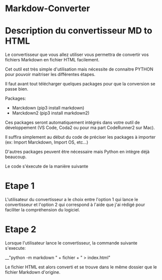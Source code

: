 # Markdow-Converter

# Description du convertisseur MD to HTML

Le convertisseur que vous allez utiliser vous permettra de convertir vos fichiers Markdown en fichier HTML facilement.

Cet outil est très simple d'utilisation mais nécessite de connaitre PYTHON pour pouvoir maitriser les différentes étapes.

Il faut avant tout télécharger quelques packages pour que la conversion se passe bien.

Packages:
- Marckdown (pip3 install markdown)
- Marckdown2 (pip3 install markdown2)

Ces packages seront automatiquement intégrés dans votre outil de développement (VS Code, Coda2 ou pour ma part CodeRunner2 sur Mac).

Il suffira simplement au début du code de préciser les packages à importer (ex: Import Marckdown, Import OS, etc...)

D'autres packages peuvent être nécessaire mais Python en intègre déjà beaucoup.

Le code s'éxecute de la manière suivante

# Etape 1

L'utilisateur du convertisseur a le choix entre l'option 1 qui lance le convertisseur et l'option 2 qui correspond à l'aide que j'ai rédigé pour faciliter la compréhension du logiciel.

# Etape 2

Lorsque l'utilisateur lance le convertisseur, la commande suivante s'execute:

__"python -m markdown " + fichier + " > index.html"

Le fichier HTML est alors converti et se trouve dans le même dossier que le fichier Markdown d'origine.
